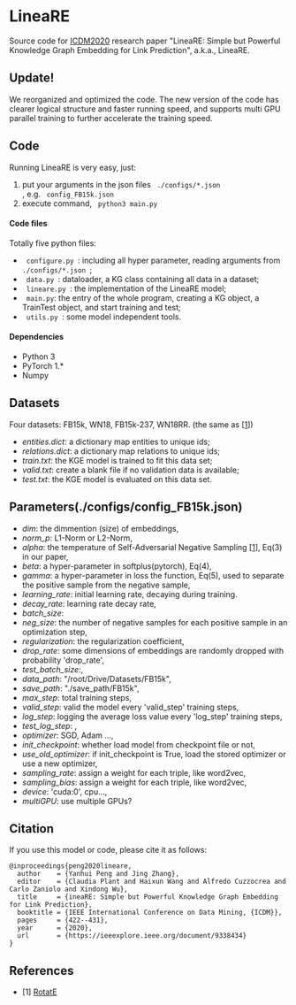# LineaRE
Source code for [ICDM2020](http://icdm2020.bigke.org/) research paper "LineaRE: Simple but Powerful
Knowledge Graph Embedding for Link Prediction", a.k.a., LineaRE.

## Update!
We reorganized and optimized the code.
The new version of the code has clearer logical structure and faster running speed,
and supports multi GPU parallel training to further accelerate the training speed.

## Code
Running LineaRE is very easy, just:
1. put your arguments in the json files <code> ./configs/*.json </code>, e.g. <code> config_FB15k.json </code>
2. execute command, <code> python3 main.py </code>
#### Code files
Totally five python files:
* <code> configure.py </code>: including all hyper parameter, reading arguments from <code> ./configs/*.json </code>;
* <code> data.py </code>: dataloader, a KG class containing all data in a dataset;
* <code> lineare.py </code>: the implementation of the LineaRE model;
* <code> main.py</code>: the entry of the whole program, creating a KG object, a TrainTest object, and start training and test;
* <code> utils.py </code>: some model independent tools.
#### Dependencies
* Python 3
* PyTorch 1.*
* Numpy

## Datasets
Four datasets: FB15k, WN18, FB15k-237, WN18RR.
(the same as [[1](#refer-1)])
 - *entities.dict*: a dictionary map entities to unique ids;
 - *relations.dict*: a dictionary map relations to unique ids;
 - *train.txt*: the KGE model is trained to fit this data set;
 - *valid.txt*: create a blank file if no validation data is available;
 - *test.txt*: the KGE model is evaluated on this data set.

## Parameters(./configs/config_FB15k.json)
 - *dim*: the dimmention (size) of embeddings,
 - *norm_p*: L1-Norm or L2-Norm,
 - *alpha*: the temperature of Self-Adversarial Negative Sampling [[1](#refer-1)], Eq(3) in our paper,
 - *beta*: a hyper-parameter in softplus(pytorch), Eq(4),
 - *gamma*: a hyper-parameter in loss the function, Eq(5), used to separate the positive sample from the negative sample,
 - *learning_rate*: initial learning rate, decaying during training.
 - *decay_rate*: learning rate decay rate,
 - *batch_size*: 
 - *neg_size*: the number of negative samples for each positive sample in an optimization step,
 - *regularization*: the regularization coefficient,
 - *drop_rate*: some dimensions of embeddings are randomly dropped with probability 'drop_rate',
 - *test_batch_size*:,
 - *data_path*: "/root/Drive/Datasets/FB15k",
 - *save_path*: "./save_path/FB15k",
 - *max_step*: total training steps,
 - *valid_step*: valid the model every 'valid_step' training steps,
 - *log_step*: logging the average loss value every 'log_step' training steps,
 - *test_log_step*: ,
 - *optimizer*: SGD, Adam ...,
 - *init_checkpoint*: whether load model from checkpoint file or not,
 - *use_old_optimizer*: if init_checkpoint is True, load the stored optimizer or use a new optimizer,
 - *sampling_rate*: assign a weight for each triple, like word2vec,
 - *sampling_bias*: assign a weight for each triple, like word2vec,
 - *device*: 'cuda:0', cpu...,
 - *multiGPU*: use multiple GPUs?

## Citation
If you use this model or code, please cite it as follows:
```
@inproceedings{peng2020lineare,
  author    = {Yanhui Peng and Jing Zhang},
  editor    = {Claudia Plant and Haixun Wang and Alfredo Cuzzocrea and Carlo Zaniolo and Xindong Wu},
  title     = {ineaRE: Simple but Powerful Knowledge Graph Embedding for Link Prediction},
  booktitle = {IEEE International Conference on Data Mining, {ICDM}},
  pages     = {422--431},
  year      = {2020},
  url       = {https://ieeexplore.ieee.org/document/9338434}
}
```

## References
<div id="refer-1"></div>

- [1] [RotatE](https://github.com/DeepGraphLearning/KnowledgeGraphEmbedding)
